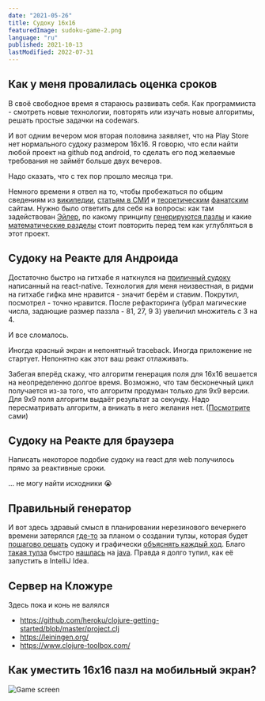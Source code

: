 ```yaml
---
date: "2021-05-26"
title: Судоку 16х16
featuredImage: sudoku-game-2.png
language: "ru"
published: 2021-10-13
lastModified: 2022-07-31
---
```


## Как у меня провалилась оценка сроков

В своё свободное время я стараюсь развивать себя. Как программиста - смотреть новые технологии, повторять или изучать новые алгоритмы, решать простые задачки на codewars.

И вот одним вечером моя вторая половина заявляет, что на Play Store нет нормального судоку размером 16х16. Я говорю, что если найти любой проект на github под android, то сделать его под желаемые требования не займёт больше двух вечеров.

Надо сказать, что с тех пор прошло месяца три.

Немного времени я отвел на то, чтобы пробежаться по общим сведениям из [википедии](https://en.wikipedia.org/wiki/Sudoku), [статьям в СМИ](https://www.theguardian.com/media/2005/may/15/pressandpublishing.usnews) и [теоретическим](https://www.sudokuwiki.org/Getting_Started) [фанатским](https://www.sudoku-puzzles-online.com/hexadoku/enter-a-solution-hexadoku.php) сайтам. Нужно было ответить для себя на вопросы: как там задействован [Эйлер](https://projecteuler.net/problem=96), по какому принципу [генерируются пазлы](http://davidbau.com/archives/2006/09/04/sudoku_generator.html) и какие [математические разделы](https://arxiv.org/abs/1304.1628) стоит повторить перед тем как углубляться в этот проект.


## Судоку на Реакте для Андроида

Достаточно быстро на гитхабе я наткнулся на [приличный судоку](https://github.com/nihgwu/react-native-sudoku) написанный на react-native. Технология для меня неизвестная, в ридми на гитхабе гифка мне нравится - значит берём и ставим. Покрутил, посмотрел - точно нравится. После рефакторинга (убрал магические числа, задающие размер паззла - 81, 27, 9 3) увеличил множитель с 3 на 4.

И все сломалось. 

Иногда красный экран и непонятный traceback. Иногда приложение не стартует. Непонятно как этот ваш реакт отлаживать.

Забегая вперёд скажу, что алгоритм генерация поля для 16х16 вешается на неопределенно долгое время. Возможно, что там бесконечный цикл получается из-за того, что алгоритм продуман только для 9х9 версии. Для 9х9 поля алгоритм выдаёт результат за секунду. Надо пересматривать алгоритм, а вникать в него желания нет. ([Посмотрите](https://github.com/nihgwu/react-native-sudoku/blob/master/app/utils/sudoku.js#L124) сами)


## Судоку на Реакте для браузера

Написать некоторое подобие судоку на react для web получилось прямо за реактивные сроки.

... не могу найти исходники 😭


## Правильный генератор

И вот здесь здравый смысл в планировании нерезинового вечернего времени затерялся [где-то](https://www.youtube.com/watch?v=QR66rMS_ZfA) за планом о создании тулзы, которая будет [пошагово решать](http://sudopedia.enjoysudoku.com/Cross-Hatching.html) судоку и графически [объяснять каждый ход](http://sudopedia.enjoysudoku.com/Sudoku_Explainer.html). Благо [такая тулза](https://github.com/SudokuMonster/SukakuExplainer) быстро [нашлась](https://sourceforge.net/projects/sudoku-sensei/) на [java](/blog/why-do-i-hate-java). Правда я долго тупил, как её запустить в IntelliJ Idea.


## Сервер на Кложуре

Здесь пока и конь не валялся

- https://github.com/heroku/clojure-getting-started/blob/master/project.clj
- https://leiningen.org/
- https://www.clojure-toolbox.com/


## Как уместить 16х16 пазл на мобильный экран?

![Game screen](./sudoku-game-2.png)